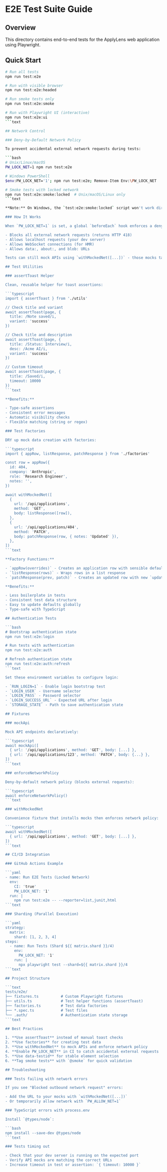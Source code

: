 # E2E Test Suite Guide

## Overview

This directory contains end-to-end tests for the ApplyLens web application using Playwright.

## Quick Start

```bash
# Run all tests
npm run test:e2e

# Run with visible browser
npm run test:e2e:headed

# Run smoke tests only
npm run test:e2e:smoke

# Run with Playwright UI (interactive)
npm run test:e2e:ui
```text

## Network Control

### Deny-by-Default Network Policy

To prevent accidental external network requests during tests:

```bash
# Unix/Linux/macOS
PW_LOCK_NET=1 npm run test:e2e

# Windows PowerShell
$env:PW_LOCK_NET='1'; npm run test:e2e; Remove-Item Env:\PW_LOCK_NET

# Smoke tests with locked network
npm run test:e2e:smoke:locked  # Unix/macOS/Linux only
```text

**Note:** On Windows, the `test:e2e:smoke:locked` script won't work directly. Use the PowerShell syntax above or set the environment variable in your CI/CD pipeline.

### How It Works

When `PW_LOCK_NET=1` is set, a global `beforeEach` hook enforces a deny-by-default network policy that:

- Blocks all external network requests (returns HTTP 418)
- Allows localhost requests (your dev server)
- Allows WebSocket connections (for HMR)
- Allows data:, about:, and blob: URLs

Tests can still mock APIs using `withMockedNet([...])` - those mocks take precedence over the lock.

## Test Utilities

### assertToast Helper

Clean, reusable helper for toast assertions:

```typescript
import { assertToast } from './utils'

// Check title and variant
await assertToast(page, { 
  title: /Note saved/i, 
  variant: 'success' 
})

// Check title and description
await assertToast(page, { 
  title: /Status: Interview/i, 
  desc: /Acme AI/i,
  variant: 'success'
})

// Custom timeout
await assertToast(page, { 
  title: /Saved/i, 
  timeout: 10000 
})
```text

**Benefits:**

- Type-safe assertions
- Consistent error messages
- Automatic visibility checks
- Flexible matching (string or regex)

### Test Factories

DRY up mock data creation with factories:

```typescript
import { appRow, listResponse, patchResponse } from './factories'

const row = appRow({ 
  id: 404, 
  company: 'Anthropic', 
  role: 'Research Engineer',
  notes: '',
})

await withMockedNet([
  {
    url: '/api/applications',
    method: 'GET',
    body: listResponse([row]),
  },
  {
    url: '/api/applications/404',
    method: 'PATCH',
    body: patchResponse(row, { notes: 'Updated' }),
  },
])
```text

**Factory Functions:**

- `appRow(overrides)` - Creates an application row with sensible defaults
- `listResponse(rows)` - Wraps rows in a list response
- `patchResponse(prev, patch)` - Creates an updated row with new `updated_at`

**Benefits:**

- Less boilerplate in tests
- Consistent test data structure
- Easy to update defaults globally
- Type-safe with TypeScript

## Authentication Tests

```bash
# Bootstrap authentication state
npm run test:e2e:login

# Run tests with authentication
npm run test:e2e:auth

# Refresh authentication state
npm run test:e2e:auth:refresh
```text

Set these environment variables to configure login:

- `RUN_LOGIN=1` - Enable login bootstrap test
- `LOGIN_USER` - Username selector
- `LOGIN_PASS` - Password selector
- `LOGIN_SUCCESS_URL` - Expected URL after login
- `STORAGE_STATE` - Path to save authentication state

## Fixtures

### mockApi

Mock API endpoints declaratively:

```typescript
await mockApi([
  { url: '/api/applications', method: 'GET', body: [...] },
  { url: '/api/applications/123', method: 'PATCH', body: {...} },
])
```text

### enforceNetworkPolicy

Deny-by-default network policy (blocks external requests):

```typescript
await enforceNetworkPolicy()
```text

### withMockedNet

Convenience fixture that installs mocks then enforces network policy:

```typescript
await withMockedNet([
  { url: '/api/applications', method: 'GET', body: [...] },
])
```text

## CI/CD Integration

### GitHub Actions Example

```yaml
- name: Run E2E Tests (Locked Network)
  env:
    CI: 'true'
    PW_LOCK_NET: '1'
  run: |
    npm run test:e2e -- --reporter=list,junit,html
```text

### Sharding (Parallel Execution)

```yaml
strategy:
  matrix:
    shard: [1, 2, 3, 4]
steps:
  - name: Run Tests (Shard ${{ matrix.shard }}/4)
    env:
      PW_LOCK_NET: '1'
    run: |
      npx playwright test --shard=${{ matrix.shard }}/4
```text

## Project Structure

```text
tests/e2e/
├── fixtures.ts          # Custom Playwright fixtures
├── utils.ts             # Test helper functions (assertToast)
├── factories.ts         # Test data factories
├── *.spec.ts            # Test files
└── .auth/               # Authentication state storage
```text

## Best Practices

1. **Use assertToast** instead of manual toast checks
2. **Use factories** for creating test data
3. **Use withMockedNet** to mock APIs and enforce network policy
4. **Enable PW_LOCK_NET** in CI to catch accidental external requests
5. **Use data-testid** for stable element selection
6. **Tag smoke tests** with `@smoke` for quick validation

## Troubleshooting

### Tests failing with network errors

If you see "Blocked outbound network request" errors:

- Add the URL to your mocks with `withMockedNet([...])`
- Or temporarily allow network with `PW_ALLOW_NET=1`

### TypeScript errors with process.env

Install `@types/node`:

```bash
npm install --save-dev @types/node
```text

### Tests timing out

- Check that your dev server is running on the expected port
- Verify API mocks are matching the correct URLs
- Increase timeout in test or assertion: `{ timeout: 10000 }`
